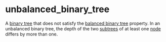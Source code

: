 # unbalanced_binary_tree

A [binary tree](/data_md/mathematics/definitions/graph/tree/binary_tree.md) that does not satisfy the [balanced binary tree](/data_md/mathematics/definitions/graph/tree/balanced_binary_tree.md) property. In an unbalanced binary tree, the depth of the two [subtrees](/data_md/mathematics/definitions/graph/tree/subtree.md) of at least one [node](/data_md/mathematics/definitions/graph/node.md) differs by more than one.
